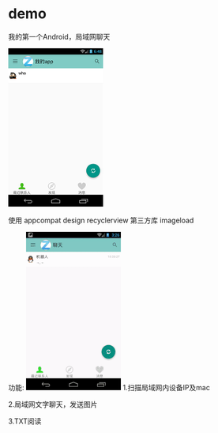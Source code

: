 # demo
我的第一个Android，局域网聊天

![z](z.png)

使用 appcompat design recyclerview
第三方库 imageload

功能:
![演示](hi.gif)
1.扫描局域网内设备IP及mac

2.局域网文字聊天，发送图片

3.TXT阅读
